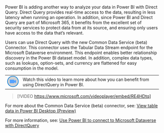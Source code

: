 Power BI is adding another way to analyze your data in Power BI with Direct Query. Direct Query provides real-time access to the data, resulting in less latency when running an operation.  In addition, since Power BI and Direct Query are part of Microsoft 365, it benefits from the excellent set of security services to protect data from at its source, and ensuring only users have access to the data that’s relevant.

Users can use Direct Query with the new Common Data Service (beta) Connector. This connector uses the Tabular Data Stream endpoint for the Microsoft Dataverse environment. This endpoint enables better relationship discovery in the Power BI dataset model. In addition, complex data types, such as lookups, option-sets, and currency are flattened for easy consumption in the model.

|||
| :--- | :--- |
| ![Icon indicating play video](../media/video-icon.png)| Watch this video to learn more about how you can benefit from using DirectQuery in Power BI.|

>[!VIDEO https://www.microsoft.com/videoplayer/embed/RE4HDtq]

For more about the Common Data Service (beta) connector, see: [View table data in Power BI Desktop (Preview)](https://docs.microsoft.com/powerapps/maker/common-data-service/view-entity-data-power-bi)

For more information, see:  [Use Power BI to connect to Microsoft Dataverse with DirectQuery](https://docs.microsoft.com/power-platform-release-plan/2020wave2/data-platform/use-power-bi-connect-microsoft-dataverse-directquery)

